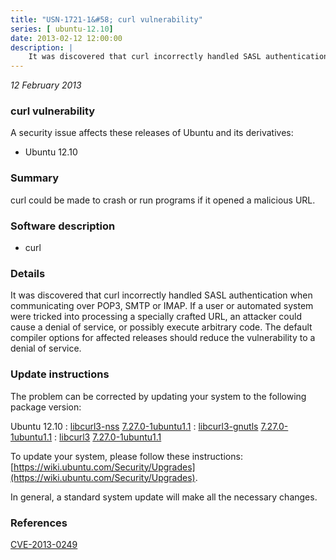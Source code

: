```yaml
---
title: "USN-1721-1&#58; curl vulnerability"
series: [ ubuntu-12.10]
date: 2013-02-12 12:00:00
description: |
    It was discovered that curl incorrectly handled SASL authentication when communicating over POP3, SMTP or IMAP. If a user or automated system were tricked into processing a specially crafted URL, an attacker could cause a denial of service, or possibly execute arbitrary code. The default compiler options for affected releases should reduce the vulnerability to a denial of service. 
--- 
```

 
 

*12 February 2013*

### curl vulnerability

A security issue affects these releases of Ubuntu and its derivatives:

* Ubuntu 12.10

### Summary

curl could be made to crash or run programs if it opened a malicious URL. 

### Software description

* curl 

### Details

It was discovered that curl incorrectly handled SASL authentication when communicating over POP3, SMTP or IMAP. If a user or automated system were tricked into processing a specially crafted URL, an attacker could cause a denial of service, or possibly execute arbitrary code. The default compiler options for affected releases should reduce the vulnerability to a denial of service. 

### Update instructions

The problem can be corrected by updating your system to the following package version:

Ubuntu 12.10
 : [libcurl3-nss](https://launchpad.net/ubuntu/+source/curl) <span> [7.27.0-1ubuntu1.1](https://launchpad.net/ubuntu/+source/curl/7.27.0-1ubuntu1.1) </span> 
 : [libcurl3-gnutls](https://launchpad.net/ubuntu/+source/curl) <span> [7.27.0-1ubuntu1.1](https://launchpad.net/ubuntu/+source/curl/7.27.0-1ubuntu1.1) </span> 
 : [libcurl3](https://launchpad.net/ubuntu/+source/curl) <span> [7.27.0-1ubuntu1.1](https://launchpad.net/ubuntu/+source/curl/7.27.0-1ubuntu1.1) </span> 

To update your system, please follow these instructions: [https://wiki.ubuntu.com/Security/Upgrades](https://wiki.ubuntu.com/Security/Upgrades).

In general, a standard system update will make all the necessary changes. 

### References

 
 [CVE-2013-0249](http://people.ubuntu.com/~ubuntu-security/cve/CVE-2013-0249)
 

